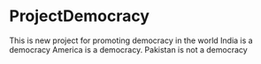 # ProjectDemocracy
This is new project for promoting democracy in the world 
India is a democracy
America is a democracy.
Pakistan is not a democracy
